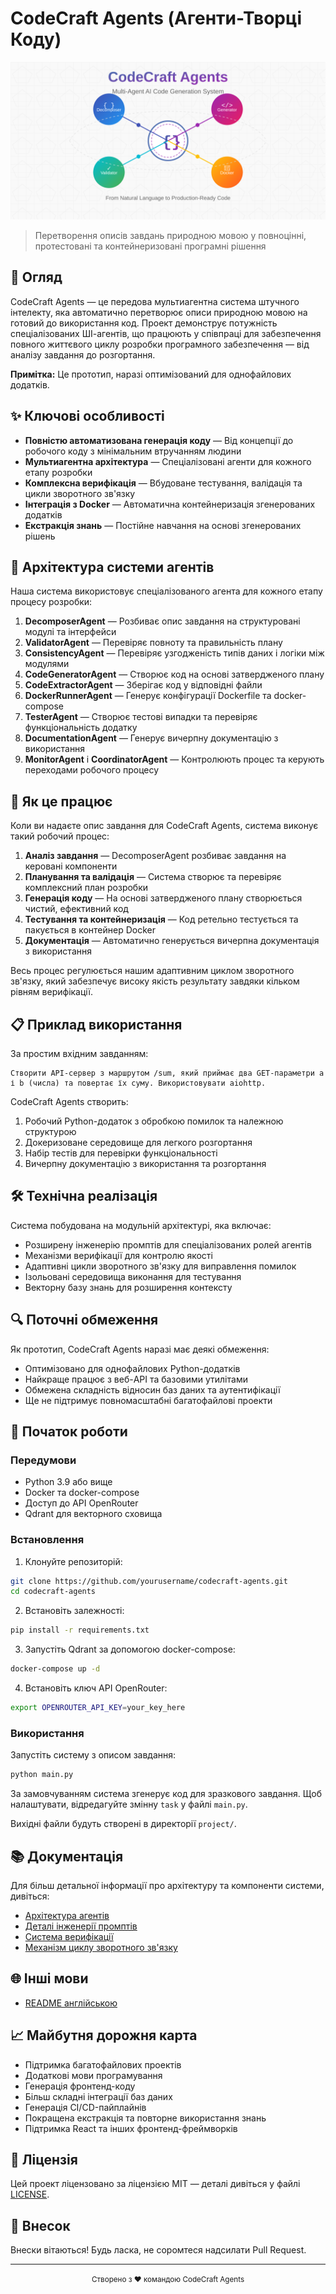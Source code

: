 # CodeCraft Agents (Агенти-Творці Коду)

![CodeCraft Agents Banner](assets/logo.svg)

> Перетворення описів завдань природною мовою у повноцінні, протестовані та контейнеризовані програмні рішення

## 🚀 Огляд

CodeCraft Agents — це передова мультиагентна система штучного інтелекту, яка автоматично перетворює описи природною мовою на готовий до використання код. Проект демонструє потужність спеціалізованих ШІ-агентів, що працюють у співпраці для забезпечення повного життєвого циклу розробки програмного забезпечення — від аналізу завдання до розгортання.

**Примітка:** Це прототип, наразі оптимізований для однофайлових додатків.

## ✨ Ключові особливості

- **Повністю автоматизована генерація коду** — Від концепції до робочого коду з мінімальним втручанням людини
- **Мультиагентна архітектура** — Спеціалізовані агенти для кожного етапу розробки
- **Комплексна верифікація** — Вбудоване тестування, валідація та цикли зворотного зв'язку
- **Інтеграція з Docker** — Автоматична контейнеризація згенерованих додатків
- **Екстракція знань** — Постійне навчання на основі згенерованих рішень

## 🤖 Архітектура системи агентів

Наша система використовує спеціалізованого агента для кожного етапу процесу розробки:

1. **DecomposerAgent** — Розбиває опис завдання на структуровані модулі та інтерфейси
2. **ValidatorAgent** — Перевіряє повноту та правильність плану
3. **ConsistencyAgent** — Перевіряє узгодженість типів даних і логіки між модулями
4. **CodeGeneratorAgent** — Створює код на основі затвердженого плану
5. **CodeExtractorAgent** — Зберігає код у відповідні файли
6. **DockerRunnerAgent** — Генерує конфігурації Dockerfile та docker-compose
7. **TesterAgent** — Створює тестові випадки та перевіряє функціональність додатку
8. **DocumentationAgent** — Генерує вичерпну документацію з використання
9. **MonitorAgent** і **CoordinatorAgent** — Контролюють процес та керують переходами робочого процесу

## 🔄 Як це працює

Коли ви надаєте опис завдання для CodeCraft Agents, система виконує такий робочий процес:

1. **Аналіз завдання** — DecomposerAgent розбиває завдання на керовані компоненти
2. **Планування та валідація** — Система створює та перевіряє комплексний план розробки
3. **Генерація коду** — На основі затвердженого плану створюється чистий, ефективний код
4. **Тестування та контейнеризація** — Код ретельно тестується та пакується в контейнер Docker
5. **Документація** — Автоматично генерується вичерпна документація з використання

Весь процес регулюється нашим адаптивним циклом зворотного зв'язку, який забезпечує високу якість результату завдяки кільком рівням верифікації.

## 📋 Приклад використання

За простим вхідним завданням:

```
Створити API-сервер з маршрутом /sum, який приймає два GET-параметри a і b (числа) та повертає їх суму. Використовувати aiohttp.
```

CodeCraft Agents створить:

1. Робочий Python-додаток з обробкою помилок та належною структурою
2. Докеризоване середовище для легкого розгортання
3. Набір тестів для перевірки функціональності
4. Вичерпну документацію з використання та розгортання

## 🛠️ Технічна реалізація

Система побудована на модульній архітектурі, яка включає:

- Розширену інженерію промптів для спеціалізованих ролей агентів
- Механізми верифікації для контролю якості
- Адаптивні цикли зворотного зв'язку для виправлення помилок
- Ізольовані середовища виконання для тестування
- Векторну базу знань для розширення контексту

## 🔍 Поточні обмеження

Як прототип, CodeCraft Agents наразі має деякі обмеження:

- Оптимізовано для однофайлових Python-додатків
- Найкраще працює з веб-API та базовими утилітами
- Обмежена складність відносин баз даних та аутентифікації
- Ще не підтримує повномасштабні багатофайлові проекти

## 🚀 Початок роботи

### Передумови

- Python 3.9 або вище
- Docker та docker-compose
- Доступ до API OpenRouter
- Qdrant для векторного сховища

### Встановлення

1. Клонуйте репозиторій:
```bash
git clone https://github.com/yourusername/codecraft-agents.git
cd codecraft-agents
```

2. Встановіть залежності:
```bash
pip install -r requirements.txt
```

3. Запустіть Qdrant за допомогою docker-compose:
```bash
docker-compose up -d
```

4. Встановіть ключ API OpenRouter:
```bash
export OPENROUTER_API_KEY=your_key_here
```

### Використання

Запустіть систему з описом завдання:

```bash
python main.py
```

За замовчуванням система згенерує код для зразкового завдання. Щоб налаштувати, відредагуйте змінну `task` у файлі `main.py`.

Вихідні файли будуть створені в директорії `project/`.

## 📚 Документація

Для більш детальної інформації про архітектуру та компоненти системи, дивіться:

- [Архітектура агентів](docs/agent-architecture.md)
- [Деталі інженерії промптів](docs/prompts.md)
- [Система верифікації](docs/verification.md)
- [Механізм циклу зворотного зв'язку](docs/feedback-loop.md)

## 🌐 Інші мови

- [README англійською](README.md)

## 📈 Майбутня дорожня карта

- Підтримка багатофайлових проектів
- Додаткові мови програмування
- Генерація фронтенд-коду
- Більш складні інтеграції баз даних
- Генерація CI/CD-пайплайнів
- Покращена екстракція та повторне використання знань
- Підтримка React та інших фронтенд-фреймворків

## 📄 Ліцензія

Цей проект ліцензовано за ліцензією MIT — деталі дивіться у файлі [LICENSE](LICENSE).

## 🤝 Внесок

Внески вітаються! Будь ласка, не соромтеся надсилати Pull Request.

---

<p align="center">
  <small>Створено з ❤️ командою CodeCraft Agents</small>
</p>
